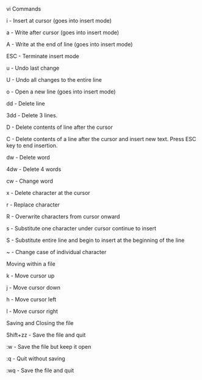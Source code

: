 vi Commands 

i - Insert at cursor (goes into insert mode)

a - Write after cursor (goes into insert mode)

A - Write at the end of line (goes into insert mode)

ESC - Terminate insert mode

u - Undo last change

U - Undo all changes to the entire line

o - Open a new line (goes into insert mode)

dd - Delete line

3dd - Delete 3 lines.

D - Delete contents of line after the cursor

C - Delete contents of a line after the cursor and insert new text. Press ESC key to end insertion.

dw - Delete word

4dw - Delete 4 words

cw - Change word

x - Delete character at the cursor

r - Replace character

R - Overwrite characters from cursor onward

s - Substitute one character under cursor continue to insert

S - Substitute entire line and begin to insert at the beginning of the line

~ - Change case of individual character

Moving within a file

k - Move cursor up

j - Move cursor down

h - Move cursor left

l - Move cursor right


Saving and Closing the file

Shift+zz - Save the file and quit

:w - Save the file but keep it open

:q - Quit without saving

:wq - Save the file and quit
